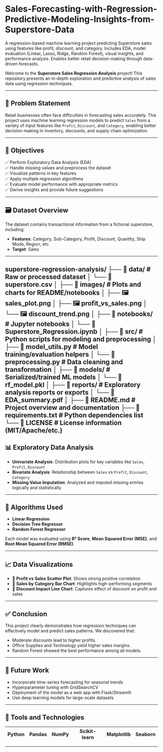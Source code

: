 # Sales-Forecasting-with-Regression-Predictive-Modeling-Insights-from-Superstore-Data
A regression-based machine learning project predicting Superstore sales using features like profit, discount, and category. Includes EDA, model evaluation (Linear, Lasso, Ridge, Random Forest), visual insights, and performance analysis. Enables better retail decision-making through data-driven forecasts.

Welcome to the **Superstore Sales Regression Analysis** project! This repository presents an in-depth exploration and predictive analysis of sales data using regression techniques.

---

## 📌 Problem Statement

Retail businesses often face difficulties in forecasting sales accurately. This project uses machine learning regression models to predict `Sales` from a variety of input features like `Profit`, `Discount`, and `Category`, enabling better decision-making in inventory, discounts, and supply chain optimization.

---

## 🎯 Objectives

✅ Perform Exploratory Data Analysis (EDA)  
✅ Handle missing values and preprocess the dataset  
✅ Visualize patterns in key features  
✅ Apply multiple regression algorithms  
✅ Evaluate model performance with appropriate metrics  
✅ Derive insights and provide future suggestions  

---

## 🗃️ Dataset Overview

The dataset contains transactional information from a fictional superstore, including:

- **Features**: Category, Sub-Category, Profit, Discount, Quantity, Ship Mode, Region, etc.  
- **Target**: Sales

 ---
superstore-regression-analysis/
├── 📁 data/                  # Raw or processed dataset
│   └── 📄 superstore.csv
│
├── 📁 images/                # Plots and charts for README/notebooks
│   ├── 🖼️  sales_plot.png
│   ├── 🖼️  profit_vs_sales.png
│   └── 🖼️  discount_trend.png
│
├── 📁 notebooks/             # Jupyter notebooks
│   └── 📓 Superstore_Regression.ipynb
│
├── 📁 src/                   # Python scripts for modeling and preprocessing
│   ├── 🧠 model_utils.py     # Model training/evaluation helpers
│   └── 🧹 preprocessing.py   # Data cleaning and transformation
│
├── 📁 models/                # Serialized/trained ML models
│   └── 🧠 rf_model.pkl
│
├── 📁 reports/               # Exploratory analysis reports or exports
│   └── 📑 EDA_summary.pdf
│
├── 📘 README.md              # Project overview and documentation
├── 📄 requirements.txt       # Python dependencies list
└── 📜 LICENSE                # License information (MIT/Apache/etc.)
---

## 📊 Exploratory Data Analysis

- **Univariate Analysis**: Distribution plots for key variables like `Sales`, `Profit`, `Discount`  
- **Bivariate Analysis**: Relationship between `Sales` vs `Profit`, `Discount`, `Category`  
- **Missing Value Imputation**: Analyzed and imputed missing entries logically and statistically  

---

## 🧠 Algorithms Used

- **Linear Regression**
- **Decision Tree Regressor**
- **Random Forest Regressor**

Each model was evaluated using **R² Score**, **Mean Squared Error (MSE)**, and **Root Mean Squared Error (RMSE)**.

---

## 📈 Data Visualizations

- 📌 **Profit vs Sales Scatter Plot**: Shows strong positive correlation  
- 📌 **Sales by Category Bar Chart**: Highlights high-performing segments  
- 📌 **Discount Impact Line Chart**: Captures effect of discount on profit and sales  

---

## ✅ Conclusion

This project clearly demonstrates how regression techniques can effectively model and predict sales patterns. We discovered that:

- Moderate discounts lead to higher profits.
- Office Supplies and Technology yield higher sales margins.
- Random Forest showed the best performance among all models.

---

## 🔮 Future Work

- Incorporate time-series forecasting for seasonal trends  
- Hyperparameter tuning with GridSearchCV  
- Deployment of the model as a web app with Flask/Streamlit  
- Use deep learning models for large-scale datasets  

---

## 🧰 Tools and Technologies

| Python | Pandas | NumPy | Scikit-learn | Matplotlib | Seaborn |
|--------|--------|-------|--------------|------------|---------|

---


